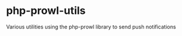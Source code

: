 php-prowl-utils
===============

Various utilities using the php-prowl library to send push notifications
